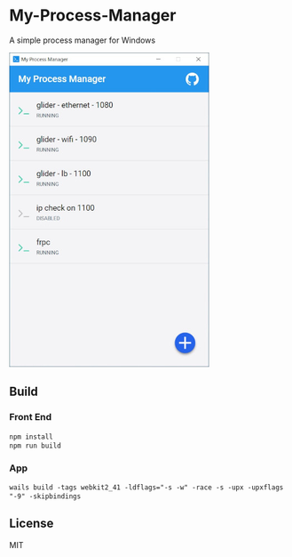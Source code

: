 # My-Process-Manager
A simple process manager for Windows

<img src="https://github.com/doorbash/my-process-manager/blob/master/screenshot.jpg?raw=true" />

## Build

### Front End
```
npm install
npm run build
```
### App
```
wails build -tags webkit2_41 -ldflags="-s -w" -race -s -upx -upxflags "-9" -skipbindings
```

## License
MIT
